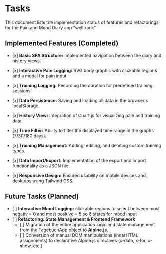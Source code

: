 # **Tasks**

This document lists the implementation status of features and refactorings for the Pain and Mood Diary app "welltrack"

## **Implemented Features (Completed)**

* \[x\] **Basic SPA Structure:** Implemented navigation between the diary and history views.
* \[x\] **Interactive Pain Logging:** SVG body graphic with clickable regions and a modal for pain input.

* \[x\] **Training Logging:** Recording the duration for predefined training sessions.
* \[x\] **Data Persistence:** Saving and loading all data in the browser's localStorage.
* \[x\] **History View:** Integration of Chart.js for visualizing pain and training data.
* \[x\] **Time Filter:** Ability to filter the displayed time range in the graphs (7/30/180 days).
* \[x\] **Training Management:** Adding, editing, and deleting custom training types.
* \[x\] **Data Import/Export:** Implementation of the export and import functionality as a JSON file.
* \[x\] **Responsive Design:** Ensured usability on mobile devices and desktops using Tailwind CSS.

## **Future Tasks (Planned)**

* \[ \] **Interactive Mood Logging:** clickable regions to select between most negativ = 0 and most positive = 5 so 6 states for mood input
* \[ \] **Refactoring: State Management & Frontend Framework**
  * \[ \] Migration of the entire application logic and state management from the TagebuchApp object to **Alpine.js**.
  * \[ \] Conversion of manual DOM manipulations (innerHTML assignments) to declarative Alpine.js directives (x-data, x-for, x-show, etc.).